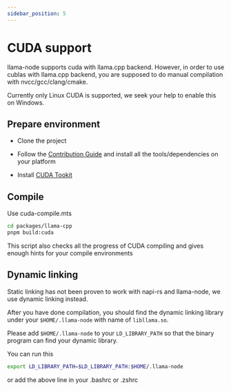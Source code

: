 ```yaml
---
sidebar_position: 5
---
```


# CUDA support

llama-node supports cuda with llama.cpp backend. However, in order to use cublas with llama.cpp backend, you are supposed to do manual compilation with nvcc/gcc/clang/cmake.

Currently only Linux CUDA is supported, we seek your help to enable this on Windows.

## Prepare environment

-   Clone the project

-   Follow the [Contribution Guide](https://llama-node.vercel.app/contribution) and install all the tools/dependencies on your platform

-   Install [CUDA Tookit](https://developer.nvidia.com/cuda-downloads)

## Compile

Use cuda-compile.mts

```bash
cd packages/llama-cpp
pnpm build:cuda
```

This script also checks all the progress of CUDA compiling and gives enough hints for your compile environments

## Dynamic linking

Static linking has not been proven to work with napi-rs and llama-node, we use dynamic linking instead.

After you have done compilation, you should find the dynamic linking library under your `$HOME/.llama-node` with name of `libllama.so`.

Please add `$HOME/.llama-node` to your `LD_LIBRARY_PATH` so that the binary program can find your dynamic library.

You can run this

```bash
export LD_LIBRARY_PATH=$LD_LIBRARY_PATH:$HOME/.llama-node
```

or add the above line in your .bashrc or .zshrc
